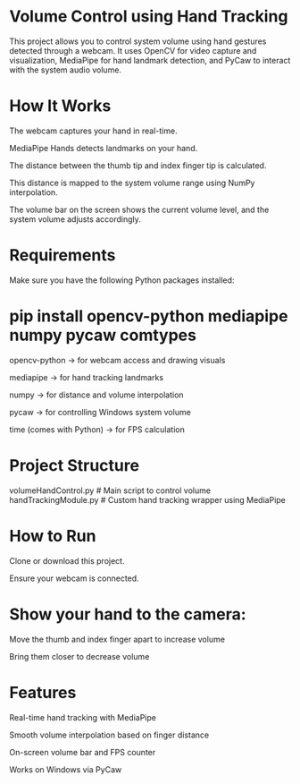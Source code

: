 # Volume Control using Hand Tracking
This project allows you to control system volume using hand gestures detected through a webcam.
It uses OpenCV for video capture and visualization, MediaPipe for hand landmark detection, and PyCaw to interact with the system audio volume.

# How It Works
The webcam captures your hand in real-time.

MediaPipe Hands detects landmarks on your hand.

The distance between the thumb tip and index finger tip is calculated.

This distance is mapped to the system volume range using NumPy interpolation.

The volume bar on the screen shows the current volume level, and the system volume adjusts accordingly.

# Requirements
Make sure you have the following Python packages installed:

# pip install opencv-python mediapipe numpy pycaw comtypes

opencv-python → for webcam access and drawing visuals

mediapipe → for hand tracking landmarks

numpy → for distance and volume interpolation

pycaw → for controlling Windows system volume

time (comes with Python) → for FPS calculation

# Project Structure

volumeHandControl.py       # Main script to control volume
handTrackingModule.py      # Custom hand tracking wrapper using MediaPipe
# How to Run
Clone or download this project.

Ensure your webcam is connected.

# Show your hand to the camera:

Move the thumb and index finger apart to increase volume

Bring them closer to decrease volume

# Features
Real-time hand tracking with MediaPipe

Smooth volume interpolation based on finger distance

On-screen volume bar and FPS counter

Works on Windows via PyCaw
